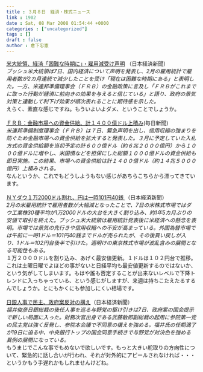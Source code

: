 ```yaml
---
title : ３月８日　経済・株式ニュース
link : 1902
date : Sat, 08 Mar 2008 01:54:44 +0000
categories : ["uncategorized"]
tags : []
draft : false
author : 倉下忠憲
---
```


<A HREF="http://www.nikkei.co.jp/news/main/20080308AT2M0800L08032008.html" TARGET="_blank">米大統領、経済「困難な時期に」・雇用減受け声明</A> （日本経済新聞）<BR><I>ブッシュ米大統領は7日、国内経済について声明を発表し、2月の雇用統計で雇用者数が2カ月連続で減少したことを受け「現在は困難な時期にある」と表明した。一方、米連邦準備理事会（ＦＲＢ）の金融政策に言及し「ＦＲＢがこれまでに取った行動が経済に前向きの効果を与えると信じている」と語り、政府の景気対策と連動して利下げ効果が順次表れることに期待感を示した。 </I><BR>えらく、素直な感じですね。もういよいよダメ、ということでしょうか。<BR><BR><A HREF="http://mainichi.jp/life/money/news/20080308k0000e020012000c.html" TARGET="_blank">ＦＲＢ：金融市場への資金供給、計１４００億ドル上積み</A>(毎日新聞)<BR><I>米連邦準備制度理事会（ＦＲＢ）は７日、緊急声明を出し、信用収縮の強まりを防ぐため金融市場への資金供給を拡大すると発表した。３月に予定していた入札方式の資金供給額を当初予定の計６００億ドル（約６兆２０００億円）から１０００億ドルに増やし、米国債などを担保にした総額１０００億ドルの資金供給も即日実施。この結果、市場への資金供給は計１４００億ドル（約１４兆５０００億円）上積みされる。</I><BR>なんというか、これでもどうしようもない感じがあちらこちらから漂ってきています。<BR><BR><A HREF="http://www.nikkei.co.jp/news/main/20080308AT2M0800Q08032008.html" TARGET="_blank">ＮＹダウ１万2000ドル割れ、円は一時101円40銭 </A>（日本経済新聞）<BR><I>2月の米雇用統計で雇用者数が大幅減となったことで、7日の米株式市場ではダウ工業株30種平均が1万2000ドルの大台を大きく割り込み、約1年5カ月ぶりの安値で取引を終えた。ブッシュ米大統領は雇用統計発表後に米経済への懸念を表明。市場では景気の先行きや信用収縮への不安が高まっている。外国為替市場では午前に一時1ドル＝101円40銭までドルが売られたが、その後買い戻しが入り、1ドル＝102円台後半で引けた。週明けの東京株式市場が波乱含みの展開となる可能性もある。 </I><BR>１万２０００ドルを割り込み、あげく最安値更新。１ドルは１０２円台で推移。これは土曜日曜でよほどの事がないと日経平均も最安値更新するのではないか、という気がしてしまいます。もはや誰も否定することが出来ないレベルで下降トレンドに入っちゃっている、という感じがしますが、来週は持ちこたえたるするんでしょうか。とにもかくにも参加しにくい相場です。<BR><BR><A HREF="http://www.nikkei.co.jp/news/keizai/20080308AT3S0702G07032008.html" TARGET="_blank">日銀人事で民主、政府案反対の構え</A>（日本経済新聞）<BR><I>福井俊彦日銀総裁の後任人事を巡る与野党の駆け引きは7日、政府案の国会提示で新しい局面に入った。財務次官出身である武藤敏郎副総裁の起用に参院第一党の民主党は強く反発し、参院本会議で不同意の構えを強める。福井氏の任期満了が19日に迫る中、中央銀行トップの国会同意手続きで与野党が対決色を強める異例の展開になっている。</I><BR>もうまじでこんな事でもめないで欲しいです。もっと大きい舵取りの方向性について、緊急的に話し合いが行われ、それが対外的にアピールされなければ・・・というかもう手遅れかもしれませんけどね。<BR><BR><BR><BR><br><br>
